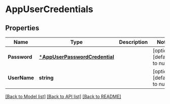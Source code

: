 # AppUserCredentials

## Properties
Name | Type | Description | Notes
------------ | ------------- | ------------- | -------------
**Password** | [***AppUserPasswordCredential**](AppUserPasswordCredential.md) |  | [optional] [default to null]
**UserName** | **string** |  | [optional] [default to null]

[[Back to Model list]](../README.md#documentation-for-models) [[Back to API list]](../README.md#documentation-for-api-endpoints) [[Back to README]](../README.md)

